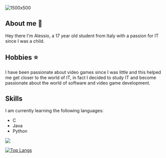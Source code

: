 ![1500x500](https://github.com/user-attachments/assets/4c4ef710-3755-4d6d-9bbb-005a27cbbfd3)
## About me 👋

Hey there I'm Alessio, a 17 year old student from Italy with a passion for IT since I was a child.

## Hobbies ⭐

I have been passionate about video games since I was little and this helped me get closer to the world of IT, in fact I decided to study IT and become passionate about the world of software and video game development.

## Skills
I am currently learning the following languages:
<ul>
<li>C</li>
<li>Java</li>
<li>Python</li>
</ul>
<picture>
  <source
    srcset="https://github-readme-stats.vercel.app/api?username=AlessioBeretta&show_icons=true&theme=tokyonight"
    media="(prefers-color-scheme: dark)"
  />
  <source
    srcset="https://github-readme-stats.vercel.app/api?username=AlessioBeretta&show_icons=true"
    media="(prefers-color-scheme: light), (prefers-color-scheme: no-preference)"
  />
  <img src="https://github-readme-stats.vercel.app/api?username=AlessioBeretta&show_icons=true" />
</picture>

[![Top Langs](https://github-readme-stats.vercel.app/api/top-langs/?username=AlessioBeretta&theme=tokyonight)](https://github.com/AlessioBeretta/github-readme-stats)
